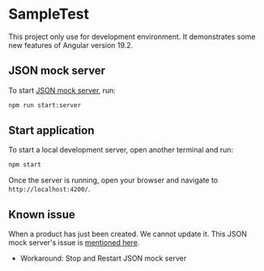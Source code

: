 # SampleTest

This project only use for development environment. It demonstrates some new features of Angular version 19.2.

## JSON mock server
To start [JSON mock server](https://www.npmjs.com/package/json-server), run:

```bash
npm run start:server
```

## Start application

To start a local development server, open another terminal and run:

```bash
npm start
```

Once the server is running, open your browser and navigate to `http://localhost:4200/`.

## Known issue

When a product has just been created. We cannot update it. This JSON mock server's issue is [mentioned here](https://github.com/typicode/json-server/issues/710).

 * Workaround: Stop and Restart JSON mock server

